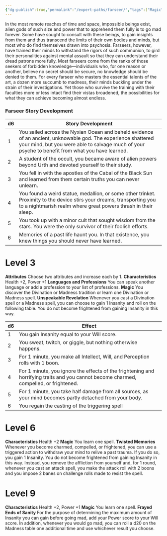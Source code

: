 ```yaml
---
{"dg-publish":true,"permalink":"/expert-paths/farseer/","tags":["Magic"]}
---
```


In the most remote reaches of time and space, impossible beings exist, alien gods of such size and power that to apprehend them fully is to go mad forever. Some have sought to consult with these beings, to gain insights from them and thus transcend the limits of their own bodies and minds, but most who do find themselves drawn into psychosis. Farseers, however, have trained their minds to withstand the rigors of such communion, to gird their personalities against mental assault so that they can understand their dread patrons more fully.
Most farseers come from the ranks of those seekers of forbidden knowledge—individuals who, for one reason or another, believe no secret should be secure, no knowledge should be denied to them. For every farseer who masters the essential talents of the art, a dozen more succumb to madness, their minds buckling under the strain of their investigations. Yet those who survive the training with their faculties more or less intact find their vistas broadened, the possibilities for what they can achieve becoming almost endless.
### Farseer Story Development

| d6  | Story Development                                                                                                                                                                                                 |
| --- | ----------------------------------------------------------------------------------------------------------------------------------------------------------------------------------------------------------------- |
| 1   | You sailed across the Nyxian Ocean and beheld evidence of an ancient, unknowable god. The experience shattered your mind, but you were able to salvage much of your psyche to benefit from what you have learned. |
| 2   | A student of the occult, you became aware of alien powers beyond Urth and devoted yourself to their study.                                                                                                        |
| 3   | You fell in with the apostles of the Cabal of the Black Sun and learned from them certain truths you can never unlearn.                                                                                           |
| 4   | You found a weird statue, medallion, or some other trinket. Proximity to the device stirs your dreams, transporting you to a nightmarish realm where great powers thrash in their sleep.                          |
| 5   | You took up with a minor cult that sought wisdom from the stars. You were the only survivor of their foolish efforts.                                                                                             |
| 6   | Memories of a past life haunt you. In that existence, you knew things you should never have learned.                                                                                                              |
# Level 3
**Attributes** Choose two attributes and increase each by 1.
**Characteristics** Health +2, Power +1
**Languages and Professions** You can speak another language or add a profession to your list of professions.
**Magic** You discover the Divination or Madness tradition or learn one Divination or Madness spell.
**Unspeakable Revelation** Whenever you cast a Divination spell or a Madness spell, you can choose to gain 1 Insanity and roll on the following table. You do not become frightened from gaining Insanity in this way.

| d6  | Effect                                                                                                                                 |
| --- | -------------------------------------------------------------------------------------------------------------------------------------- |
| 1   | You gain Insanity equal to your Will score.                                                                                            |
| 2   | You sweat, twitch, or giggle, but nothing otherwise happens.                                                                           |
| 3   | For 1 minute, you make all Intellect, Will, and Perception rolls with 1 boon.                                                          |
| 4   | For 1 minute, you ignore the effects of the frightening and horrifying traits and you cannot become charmed, compelled, or frightened. |
| 5   | For 1 minute, you take half damage from all sources, as your mind becomes partly detached from your body.                              |
| 6   | You regain the casting of the triggering spell                                                                                         |
# Level 6
**Characteristics** Health +2
**Magic** You learn one spell.
**Twisted Memories** Whenever you become charmed, compelled, or frightened, you can use a triggered action to withdraw your mind to relive a past trauma. If you do so, you gain 1 Insanity. You do not become frightened from gaining Insanity in this way. Instead, you remove the affliction from yourself and, for 1 round, whenever you cast an attack spell, you make the attack roll with 2 boons and you impose 2 banes on challenge rolls made to resist the spell.
# Level 9
**Characteristics** Health +2, Power +1
**Magic** You learn one spell.
**Frayed Ends of Sanity** For the purpose of determining the maximum amount of Insanity you can gain before going mad, add your Power score to your Will score. In addition, whenever you would go mad, you can roll a d20 on the Madness table one additional time and use whichever result you choose.